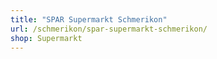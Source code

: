 ```yaml
---
title: "SPAR Supermarkt Schmerikon"
url: /schmerikon/spar-supermarkt-schmerikon/
shop: Supermarkt
---
```

